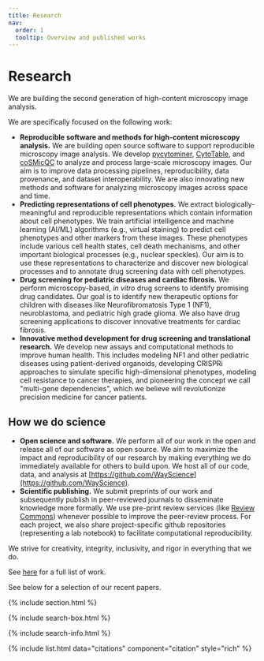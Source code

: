 ```yaml
---
title: Research
nav:
  order: 1
  tooltip: Overview and published works
---
```


# <i class="fas fa-microscope"></i>Research

We are building the second generation of high-content microscopy image analysis.

We are specifically focused on the following work:

- **Reproducible software and methods for high-content microscopy analysis.** We are building open source software to support reproducible microscopy image analysis. We develop [pycytominer](https://github.com/cytomining/pycytominer), [CytoTable](https://github.com/cytomining/cytotable), and [coSMicQC](https://github.com/WayScience/cosmicqc) to analyze and process large-scale microscopy images. Our aim is to improve data processing pipelines, reproducibility, data provenance, and dataset interoperability. We are also innovating new methods and software for analyzing microscopy images across space and time.
- **Predicting representations of cell phenotypes.** We extract biologically-meaningful and reproducible representations which contain information about cell phenotypes. We train artificial intelligence and machine learning (AI/ML) algorithms (e.g., virtual staining) to predict cell phenotypes and other markers from these images. These phenotypes include various cell health states, cell death mechanisms, and other important biological processes (e.g., nuclear speckles). Our aim is to use these representations to characterize and discover new biological processes and to annotate drug screening data with cell phenotypes.
- **Drug screening for pediatric diseases and cardiac fibrosis.** We perform microscopy-based, _in vitro_ drug screens to identify promising drug candidates. Our goal is to identify new therapeutic options for children with diseases like Neurofibromatosis Type 1 (NF1), neuroblastoma, and pediatric high grade glioma. We also have drug screening applications to discover innovative treatments for cardiac fibrosis.
- **Innovative method development for drug screening and translational research.** We develop new assays and computational methods to improve human health. This includes modeling NF1 and other pediatric diseases using patient-derived organoids, developing CRISPRi approaches to simulate specific high-dimensional phenotypes, modeling cell resistance to cancer therapies, and pioneering the concept we call "multi-gene dependencies", which we believe will revolutionize precision medicine for cancer patients.

## How we do science

- **Open science and software.** We perform all of our work in the open and release all of our software as open source. We aim to maximize the impact and reproducibility of our research by making everything we do immediately available for others to build upon. We host all of our code, data, and analysis at [https://github.com/WayScience](https://github.com/WayScience).
- **Scientific publishing.** We submit preprints of our work and subsequently publish in peer-reviewed journals to disseminate knowledge more formally. We use pre-print review services (like [Review Commons](https://www.reviewcommons.org/)) whenever possible to improve the peer-review process. For each project, we also share project-specific github repositories (representing a lab notebook) to facilitate computational reproducibility.

We strive for creativity, integrity, inclusivity, and rigor in everything that we do.

See [here](https://scholar.google.com/citations?user=iDKZaA4AAAAJ&hl=en) for a full list of work.

See below for a selection of our recent papers.

{% include section.html %}

{% include search-box.html %}

{% include search-info.html %}

{% include list.html data="citations" component="citation" style="rich" %}
